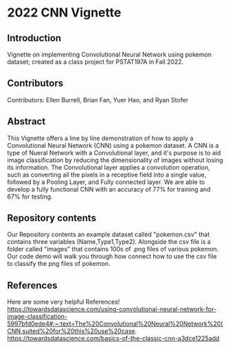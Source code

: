 # 2022 CNN Vignette

## Introduction
Vignette on implementing Convolutional Neural Network using pokemon dataset; created as a class project for PSTAT197A in Fall 2022.

## Contributors
Contributors: Ellen Burrell, Brian Fan, Yuer Hao, and Ryan Stofer

## Abstract
This Vignette offers a line by line demonstration of how to apply a Convolutional Neural Network (CNN) using a pokemon dataset. A CNN is a type of Nueral Network with a Convolutional layer, and it's purpose is to aid image classification by reducing the dimensionality of images without losing its information. The Convolutional layer applies a convolution operation, such as converting all the pixels in a receptive field into a single value, followed by a Pooling Layer, and Fully connected layer. We are able to develop a fully functional CNN with an accuracy of 77% for training and 67% for testing. 

## Repository contents
Our Repository contents an example dataset called "pokemon.csv" that contains three variables (Name,Type1,Type2). Alongside the csv file is a folder called "images" that contains 100s of .png files of various pokemon. Our code demo will walk you through how connect how to use the csv file to classify the png files of pokemon.

## References
Here are some very helpful References!
https://towardsdatascience.com/using-convolutional-neural-network-for-image-classification-5997bfd0ede4#:~:text=The%20Convolutional%20Neural%20Network%20(CNN,suited%20for%20this%20use%20case.
https://towardsdatascience.com/basics-of-the-classic-cnn-a3dce1225add
